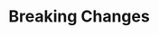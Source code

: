 # Breaking Changes

<!-- Add a header (##) with the version and list the breaking changes.

Example:

## 1.0.0
  - `Something` was removed.
  - `This` was renamed to `That`.
     
-->
